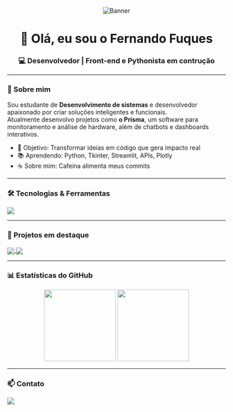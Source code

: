 <!-- Banner ou GIF no topo -->
<p align="center">
  <img src="" alt="Banner" />
</p>

<h1 align="center">👋 Olá, eu sou o Fernando Fuques</h1>
<h3 align="center">💻 Desenvolvedor | Front-end e Pythonista em contrução</h3>

---

### 🚀 Sobre mim
Sou estudante de **Desenvolvimento de sistemas** e desenvolvedor apaixonado por criar soluções inteligentes e funcionais.  
Atualmente desenvolvo projetos como **o Prisma**, um software para monitoramento e análise de hardware, além de chatbots e dashboards interativos.  

- 🎯 Objetivo: Transformar ideias em código que gera impacto real  
- 📚 Aprendendo: Python, Tkinter, Streamlit, APIs, Plotly  
- ☕ Sobre mim: Cafeína alimenta meus commits  

---

### 🛠️ Tecnologias & Ferramentas
<p align="left">
  <img src="https://skillicons.dev/icons?i=python,html,css,js,git,github,linux,vscode,figma" />
</p>

---

### 📌 Projetos em destaque
<a href="https://github.com/seu-usuario/Prisma">
  <img align="center" src="https://github-readme-stats.vercel.app/api/pin/?username=seu-usuario&repo=Prisma&theme=tokyonight" />
</a>
<a href="https://github.com/seu-usuario/nome-do-projeto">
  <img align="center" src="https://github-readme-stats.vercel.app/api/pin/?username=seu-usuario&repo=nome-do-projeto&theme=tokyonight" />
</a>

---

### 📊 Estatísticas do GitHub
<p align="center">
  <img src="https://github-readme-stats.vercel.app/api?username=seu-usuario&show_icons=true&theme=tokyonight" height="165" />
  <img src="https://github-readme-streak-stats.herokuapp.com/?user=seu-usuario&theme=tokyonight" height="165" />
</p>

---

### 📫 Contato
<p align="left">
  <a href="[https://www.linkedin.com/in/seu-linkedin/](https://www.linkedin.com/in/fernando-fuques-8504b0379/)" target="_blank">
    <img src="https://img.shields.io/badge/-LinkedIn-%230077B5?style=for-the-badge&logo=linkedin&logoColor=white"/>
  </a>
</p>
